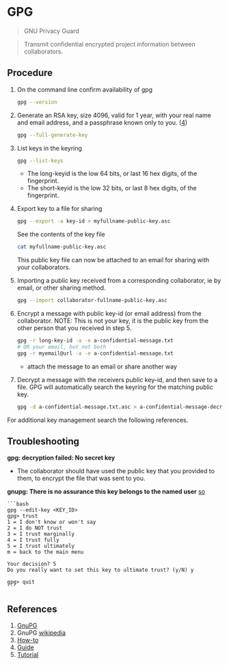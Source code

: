 # GPG

> GNU Privacy Guard

> Transmit confidential encrypted project information between collaborators.

## Procedure

1. On the command line confirm availability of gpg

   ```bash
   gpg --version
   ```

2. Generate an RSA key, size 4096, valid for 1 year, with your real name and email address, and a
passphrase known only to you. ([4](https://dev.to/nerdynene/extensive-guide-to-gnu-privacy-guard-gpg-2a11#generate-gpg-key-pair))

   ```bash
   gpg --full-generate-key
   ```

3. List keys in the keyring

   ```bash
   gpg --list-keys
   ```

   * The long-keyid is the low 64 bits, or last 16 hex digits, of the fingerprint.
   * The short-keyid is the low 32 bits, or last 8 hex digits, of the fingerprint.

4. Export key to a file for sharing

   ```bash
   gpg --export -a key-id > myfullname-public-key.asc
   ```

   See the contents of the key file

   ```bash
   cat myfullname-public-key.asc
   ```

   This public key file can now be attached to an email for sharing with your collaborators.

5. Importing a public key received from a corresponding collaborator, ie by email, or other sharing method.

   ```bash
   gpg --import collaborator-fullname-public-key.asc
   ```

6. Encrypt a message with public key-id (or email address) from the collaborator.  NOTE: This is not your key, it is the public key from the other person that you received in step 5.

   ```bash
   gpg -r long-key-id -a -e a-confidential-message.txt
   # OR your email, but not both
   gpg -r myemail@url -a -e a-confidential-message.txt
   ```

   * attach the message to an email or share another way

7. Decrypt a message with the receivers public key-id, and then
   save to a file.  GPG will automatically search the keyring
   for the matching public key.

   ```bash
   gpg -d a-confidential-message.txt.asc > a-confidential-message-decrypted.txt
   ```

For additional key management search the following references.

## Troubleshooting

__gpg: decryption failed: No secret key__

* The collaborator should have used the public key that you provided to them, to encrypt the file that was sent to you.

__gnupg: There is no assurance this key belongs to the named user__ [so](https://stackoverflow.com/questions/33361068/gnupg-there-is-no-assurance-this-key-belongs-to-the-named-user#answer-34132924)

    ```bash
    gpg --edit-key <KEY_ID>
    gpg> trust
    1 = I don't know or won't say
    2 = I do NOT trust
    3 = I trust marginally
    4 = I trust fully
    5 = I trust ultimately
    m = back to the main menu

    Your decision? 5
    Do you really want to set this key to ultimate trust? (y/N) y

    gpg> quit
    ```

## References

1. [GnuPG](https://gnupg.org/)
2. GnuPG [wikipedia](https://en.wikipedia.org/wiki/GNU_Privacy_Guard)
3. [How-to](https://www.howtogeek.com/427982/how-to-encrypt-and-decrypt-files-with-gpg-on-linux/)
4. [Guide](https://dev.to/nerdynene/extensive-guide-to-gnu-privacy-guard-gpg-2a11)
5. [Tutorial](https://www.golinuxcloud.com/tutorial-encrypt-decrypt-sign-file-gpg-key-linux/)

